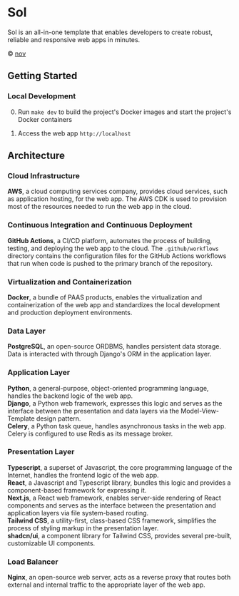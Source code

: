 # Sol

Sol is an all-in-one template that enables developers to create robust, reliable and responsive web apps in minutes.

© [nov](https://github.com/nov-solutions)

## Getting Started

### Local Development

0. Run `make dev` to build the project's Docker images and start the project's Docker containers

1. Access the web app `http://localhost`

## Architecture

### Cloud Infrastructure

**AWS**, a cloud computing services company, provides cloud services, such as application hosting, for the web app. The AWS CDK is used to provision most of the resources needed to run the web app in the cloud.

### Continuous Integration and Continuous Deployment

**GitHub Actions**, a CI/CD platform, automates the process of building, testing, and deploying the web app to the cloud. The `.github/workflows` directory contains the configuration files for the GitHub Actions workflows that run when code is pushed to the primary branch of the repository.

### Virtualization and Containerization

**Docker**, a bundle of PAAS products, enables the virtualization and containerization of the web app and standardizes the local development and production deployment environments.

### Data Layer

**PostgreSQL**, an open-source ORDBMS, handles persistent data storage.\
Data is interacted with through Django's ORM in the application layer.

### Application Layer

**Python**, a general-purpose, object-oriented programming language, handles the backend logic of the web app.\
**Django**, a Python web framework, expresses this logic and serves as the interface between the presentation and data layers via the Model-View-Template design pattern.\
**Celery**, a Python task queue, handles asynchronous tasks in the web app. Celery is configured to use Redis as its message broker.

### Presentation Layer

**Typescript**, a superset of Javascript, the core programming language of the Internet, handles the frontend logic of the web app.\
**React**, a Javascript and Typescript library, bundles this logic and provides a component-based framework for expressing it.\
**Next.js**, a React web framework, enables server-side rendering of React components and serves as the interface between the presentation and application layers via file system-based routing.\
**Tailwind CSS**, a utility-first, class-based CSS framework, simplifies the process of styling markup in the presentation layer.\
**shadcn/ui**, a component library for Tailwind CSS, provides several pre-built, customizable UI components.

### Load Balancer

**Nginx**, an open-source web server, acts as a reverse proxy that routes both external and internal traffic to the appropriate layer of the web app.
